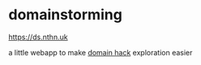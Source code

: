 # domainstorming

https://ds.nthn.uk

a little webapp to make [domain hack](https://en.wikipedia.org/wiki/Domain_hack) exploration easier